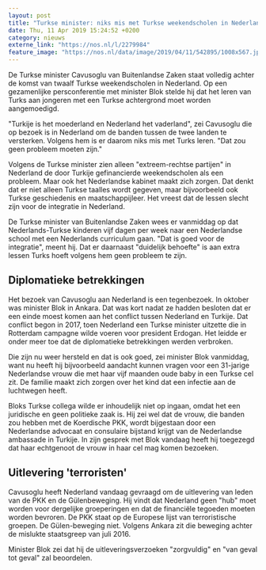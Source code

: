 ```yaml
---
layout: post
title: "Turkse minister: niks mis met Turkse weekendscholen in Nederland"
date: Thu, 11 Apr 2019 15:24:52 +0200
category: nieuws
externe_link: "https://nos.nl/l/2279984"
feature_image: "https://nos.nl/data/image/2019/04/11/542895/1008x567.jpg"
---
```


<p>De Turkse minister Cavusoglu van Buitenlandse Zaken staat volledig achter de komst van twaalf Turkse weekendscholen in Nederland. Op een gezamenlijke persconferentie met minister Blok stelde hij dat het leren van Turks aan jongeren met een Turkse achtergrond moet worden aangemoedigd.</p>
<p>"Turkije is het moederland en Nederland het vaderland", zei Cavusoglu die op bezoek is in Nederland om de banden tussen de twee landen te versterken. Volgens hem is er daarom niks mis met Turks leren. "Dat zou geen probleem moeten zijn."</p>
<p>Volgens de Turkse minister zien alleen "extreem-rechtse partijen" in Nederland de door Turkije gefinancierde weekendscholen als een probleem. Maar ook het Nederlandse kabinet maakt zich zorgen. Dat denkt dat er niet alleen Turkse taalles wordt gegeven, maar bijvoorbeeld ook Turkse geschiedenis en maatschappijleer. Het vreest dat de lessen slecht zijn voor de integratie in Nederland.</p>
<p>De Turkse minister van Buitenlandse Zaken wees er vanmiddag op dat Nederlands-Turkse kinderen vijf dagen per week naar een Nederlandse school met een Nederlands curriculum gaan. "Dat is goed voor de integratie", meent hij. Dat er daarnaast "duidelijk behoefte" is aan extra lessen Turks hoeft volgens hem geen probleem te zijn.</p>
<h2>Diplomatieke betrekkingen</h2>
<p>Het bezoek van Cavusoglu aan Nederland is een tegenbezoek. In oktober was minister Blok in Ankara. Dat was kort nadat ze hadden besloten dat er een einde moest komen aan het conflict tussen Nederland en Turkije. Dat conflict begon in 2017, toen Nederland een Turkse minister uitzette die in Rotterdam campagne wilde voeren voor president Erdogan. Het leidde er onder meer toe dat de diplomatieke betrekkingen werden verbroken.</p>
<p>Die zijn nu weer hersteld en dat is ook goed, zei minister Blok vanmiddag, want nu heeft hij bijvoorbeeld aandacht kunnen vragen voor een 31-jarige Nederlandse vrouw die met haar vijf maanden oude baby in een Turkse cel zit. De familie maakt zich zorgen over het kind dat een infectie aan de luchtwegen heeft.</p>
<p>Bloks Turkse collega wilde er inhoudelijk niet op ingaan, omdat het een juridische en geen politieke zaak is. Hij zei wel dat de vrouw, die banden zou hebben met de Koerdische PKK, wordt bijgestaan door een Nederlandse advocaat en consulaire bijstand krijgt van de Nederlandse ambassade in Turkije. In zijn gesprek met Blok vandaag heeft hij toegezegd dat haar echtgenoot de vrouw in haar cel mag komen bezoeken.</p>
<h2>Uitlevering 'terroristen'</h2>
<p>Cavusoglu heeft Nederland vandaag gevraagd om de uitlevering van leden van de PKK en de Gülenbeweging. Hij vindt dat Nederland geen "hub" moet worden voor dergelijke groeperingen en dat de financiële tegoeden moeten worden bevroren. De PKK staat op de Europese lijst van terroristische groepen. De Gülen-beweging niet. Volgens Ankara zit die beweging achter de mislukte staatsgreep van juli 2016. </p>
<p>Minister Blok zei dat hij de uitleveringsverzoeken "zorgvuldig" en "van geval tot geval" zal beoordelen.</p>
